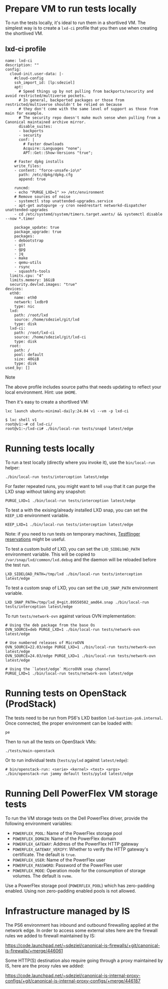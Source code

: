 # Prepare VM to run tests locally

To run the tests locally, it's ideal to run them in a shortlived VM. The simplest way is to create a `lxd-ci` profile that you then use when creating the shortlived VM.

## lxd-ci profile

```
name: lxd-ci
description: ""
config:
  cloud-init.user-data: |-
    #cloud-config
    ssh_import_id: [lp:sdeziel]
    apt:
      # Speed things up by not pulling from backports/security and avoid restricted/multiverse pockets.
      # In general, backported packages or those from restricted/multiverse shouldn't be relied on because
      # they don't come with the same level of support as those from main for example.
      # The security repo doesn't make much sense when pulling from a Canonical maintained archive mirror.
      disable_suites:
      - backports
      - security
      conf: |
        # Faster downloads
        Acquire::Languages "none";
        APT::Get::Show-Versions "true";

    # Faster dpkg installs
    write_files:
    - content: "force-unsafe-io\n"
      path: /etc/dpkg/dpkg.cfg
      append: true

    runcmd:
    - echo "PURGE_LXD=1" >> /etc/environment
    # Remove sources of noise
    - systemctl stop unattended-upgrades.service
    - apt-get autopurge -y cron needrestart networkd-dispatcher unattended-upgrades
    - cd /etc/systemd/system/timers.target.wants/ && systemctl disable --now *.timer

    package_update: true
    package_upgrade: true
    packages:
    - debootstrap
    - git
    - gpg
    - jq
    - make
    - qemu-utils
    - rsync
    - squashfs-tools
  limits.cpu: "4"
  limits.memory: 16GiB
  security.devlxd.images: "true"
devices:
  eth0:
    name: eth0
    network: lxdbr0
    type: nic
  lxd:
    path: /root/lxd
    source: /home/sdeziel/git/lxd
    type: disk
  lxd-ci:
    path: /root/lxd-ci
    source: /home/sdeziel/git/lxd-ci
    type: disk
  root:
    path: /
    pool: default
    size: 40GiB
    type: disk
used_by: []
```

> [!NOTE]
> The above profile includes source paths that needs updating to reflect your local environment. Hint: use `$HOME`.

Then it's easy to create a shortlived VM:

```
lxc launch ubuntu-minimal-daily:24.04 v1 --vm -p lxd-ci
```

```
$ lxc shell v1
root@v1:~# cd lxd-ci/
root@v1:~/lxd-ci# ./bin/local-run tests/snapd latest/edge
```

# Running tests locally

To run a test locally (directly where you invoke it), use the `bin/local-run` helper:

```
./bin/local-run tests/interception latest/edge
```

For faster repeated runs, you might want to tell `snap` that it can purge the LXD snap
without taking any snapshot:

```
PURGE_LXD=1 ./bin/local-run tests/interception latest/edge
```

To test a with the exising/already installed LXD snap, you can set the `KEEP_LXD` environment variable.

```
KEEP_LXD=1 ./bin/local-run tests/interception latest/edge
```

Note: if you need to run tests on temporary machines, [Testflinger reservations](https://docs.google.com/document/d/11Kot68mnBY9Wq9DXRzTVrKpx5cMkkhBC5RrM51eyybY) might be useful.

To test a custom build of LXD, you can set the `LXD_SIDELOAD_PATH` environment variable.
This will be copied to `/var/snap/lxd/common/lxd.debug` and the daemon will be reloaded before the test run.

```
LXD_SIDELOAD_PATH=/tmp/lxd ./bin/local-run tests/interception latest/edge
```

To test a custom snap of LXD, you can set the `LXD_SNAP_PATH` environment variable.

```
LXD_SNAP_PATH=/tmp/lxd_0+git.89550582_amd64.snap ./bin/local-run tests/interception latest/edge
```

To run `tests/network-ovn` against various OVN implementation:

```
# Using the deb package from the base Os
OVN_SOURCE=deb PURGE_LXD=1 ./bin/local-run tests/network-ovn latest/edge

# Use numbered releases of MicroOVN
OVN_SOURCE=22.03/edge PURGE_LXD=1 ./bin/local-run tests/network-ovn latest/edge
OVN_SOURCE=24.03/edge PURGE_LXD=1 ./bin/local-run tests/network-ovn latest/edge

# Using the `latest/edge` MicroOVN snap channel
PURGE_LXD=1 ./bin/local-run tests/network-ovn latest/edge
```

# Running tests on OpenStack (ProdStack)

The tests need to be run from PS6's LXD bastion `lxd-bastion-ps6.internal`. Once connected, the proper environment can be loaded with:

```
pe
```

Then to run all the tests on OpenStack VMs:

```
./tests/main-openstack
```

Or to run individual tests (`tests/pylxd` against `latest/edge`):

```
# bin/openstack-run: <serie> <kernel> <test> <args>
./bin/openstack-run jammy default tests/pylxd latest/edge
```

# Running Dell PowerFlex VM storage tests

To run the VM storage tests on the Dell PowerFlex driver, provide the following environment variables:

* `POWERFLEX_POOL`: Name of the PowerFlex storage pool
* `POWERFLEX_DOMAIN`: Name of the PowerFlex domain
* `POWERFLEX_GATEWAY`: Address of the PowerFlex HTTP gateway
* `POWERFLEX_GATEWAY_VERIFY`: Whether to verify the HTTP gateway's certificate. The default is `true`.
* `POWERFLEX_USER`: Name of the PowerFlex user
* `POWERFLEX_PASSWORD`: Password of the PowerFlex user
* `POWERFLEX_MODE`: Operation mode for the consumption of storage volumes. The default is `nvme`.

Use a PowerFlex storage pool (`POWERFLEX_POOL`) which has zero-padding enabled.
Using non zero-padding enabled pools is not allowed.

# Infrastructure managed by IS

The PS6 environment has inbound and outbound firewalling applied at the network edge. In order to access some external sites here are the firewall rules we added to firewall maintained by IS:

https://code.launchpad.net/~sdeziel/canonical-is-firewalls/+git/canonical-is-firewalls/+merge/446061

Some HTTP(S) destination also require going through a proxy maintained by IS, here are the proxy rules we added:

https://code.launchpad.net/~sdeziel/canonical-is-internal-proxy-configs/+git/canonical-is-internal-proxy-configs/+merge/446187
